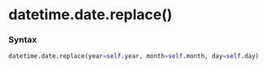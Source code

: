 # datetime.date.replace()

### Syntax

```python
datetime.date.replace(year=self.year, month=self.month, day=self.day)
```